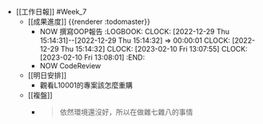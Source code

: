 - [[工作日報]] #Week_7
	- [[成果進度]] {{renderer :todomaster}}
		- NOW  撰寫OOP報告
		  :LOGBOOK:
		  CLOCK: [2022-12-29 Thu 15:14:31]--[2022-12-29 Thu 15:14:32] =>  00:00:01
		  CLOCK: [2022-12-29 Thu 15:14:32]
		  CLOCK: [2023-02-10 Fri 13:07:55]
		  CLOCK: [2023-02-10 Fri 13:08:01]
		  :END:
		- NOW  CodeReview
	- [[明日安排]]
		- 觀看L10001的專案該怎麼重購
	- [[複盤]]
		- > 依然環境還沒好，所以在做雜七雜八的事情
